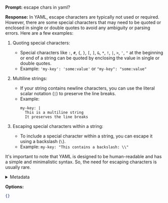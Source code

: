 **Prompt:**
escape chars in yaml?

**Response:**
In YAML, escape characters are typically not used or required. However, there are some special characters that may need to be quoted or enclosed in single or double quotes to avoid any ambiguity or parsing errors. Here are a few examples:

1. Quoting special characters:
   - Special characters like `:`, `#`, `{`, `}`, `[`, `]`, `&`, `*`, `!`, `|`, `>`, `'`, `"` at the beginning or end of a string can be quoted by enclosing the value in single or double quotes.
   - Example: `'my-key': 'some:value'` or `"my-key": "some:value"`

2. Multiline strings:
   - If your string contains newline characters, you can use the literal scalar notation (`|`) to preserve the line breaks.
   - Example:
     ```
     my-key: |
       This is a multiline string
       It preserves the line breaks
     ```

3. Escaping special characters within a string:
   - To include a special character within a string, you can escape it using a backslash (`\`).
   - Example: `my-key: "This contains a backslash: \\"`

It's important to note that YAML is designed to be human-readable and has a simple and minimalistic syntax. So, the need for escaping characters is usually rare.

<details><summary>Metadata</summary>

- Duration: 5588 ms
- Datetime: 2024-01-07T14:02:02.179796
- Model: gpt-3.5-turbo-0613

</details>

**Options:**
```json
{}
```

